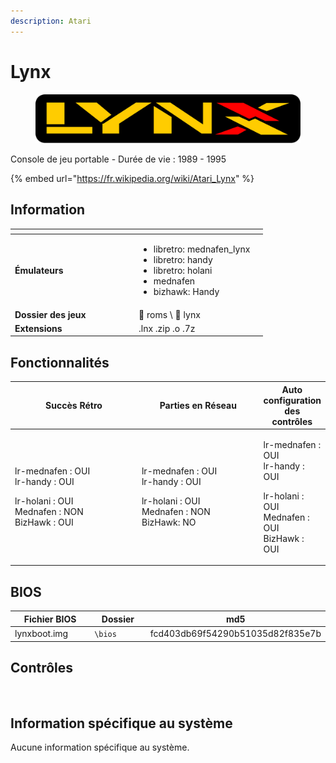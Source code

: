 ```yaml
---
description: Atari
---
```


# Lynx

<div align="left"><figure><img src="https://raw.githubusercontent.com/fabricecaruso/es-theme-carbon/52ff37c9e265587d006945a2ba695b5a962b3a3d/art/logos/atarilynx.svg" alt=""><figcaption></figcaption></figure></div>

Console de jeu portable - Durée de vie : 1989 - 1995

{% embed url="https://fr.wikipedia.org/wiki/Atari_Lynx" %}

## Information

<table data-header-hidden><thead><tr><th width="184"></th><th></th><th data-hidden></th></tr></thead><tbody><tr><td><strong>Émulateurs</strong></td><td><ul><li>libretro: mednafen_lynx</li><li>libretro: handy</li><li>libretro: holani</li><li>mednafen</li><li>bizhawk: Handy</li></ul></td><td></td></tr><tr><td><strong>Dossier des jeux</strong></td><td><span data-gb-custom-inline data-tag="emoji" data-code="1f4c1">📁</span> roms \ <span data-gb-custom-inline data-tag="emoji" data-code="1f4c2">📂</span> lynx</td><td></td></tr><tr><td><strong>Extensions</strong></td><td>.lnx .zip .o .7z</td><td></td></tr></tbody></table>

## Fonctionnalités

<table><thead><tr><th width="256">Succès Rétro</th><th width="243">Parties en Réseau</th><th>Auto configuration des contrôles</th></tr></thead><tbody><tr><td><p>lr-mednafen : OUI<br>lr-handy : OUI</p><p>lr-holani : OUI<br>Mednafen : NON<br>BizHawk : OUI</p></td><td><p>lr-mednafen : OUI<br>lr-handy : OUI</p><p>lr-holani : OUI<br>Mednafen : NON<br>BizHawk: NO</p></td><td><p>lr-mednafen : OUI<br>lr-handy : OUI</p><p>lr-holani : OUI<br>Mednafen : OUI<br>BizHawk : OUI</p></td></tr></tbody></table>

## BIOS

<table><thead><tr><th width="193">Fichier BIOS</th><th width="142.03610108303252">Dossier</th><th>md5</th></tr></thead><tbody><tr><td>lynxboot.img</td><td><code>\bios</code></td><td>fcd403db69f54290b51035d82f835e7b</td></tr></tbody></table>

## Contrôles

<div align="left"><figure><img src="https://i.imgur.com/rlyjhIk.png" alt=""><figcaption></figcaption></figure></div>

## Information spécifique au système

Aucune information spécifique au système.
